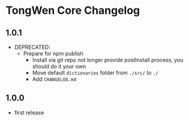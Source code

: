# TongWen Core Changelog

## 1.0.1
* DEPRECATED:
  * Prepare for npm publish
    * Install via git repo not longer provide postInstall process, you should do it your own
    * Move default `dictionaries` folder from `./src/` to `./`
    * Add `CHANGELOG.md`

## 1.0.0
* first release